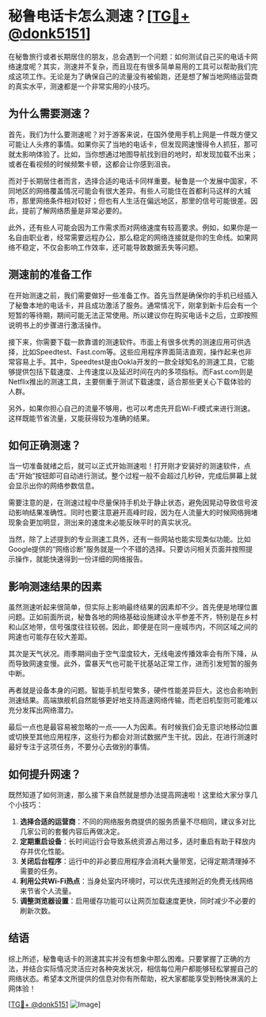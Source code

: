 # 秘鲁电话卡怎么测速？[[TG💪+ @donk5151](https://t.me/s/donk5151)]

在秘鲁旅行或者长期居住的朋友，总会遇到一个问题：如何测试自己买的电话卡网络速度呢？其实，测速并不复杂，而且现在有很多简单易用的工具可以帮助我们完成这项工作。无论是为了确保自己的流量没有被偷跑，还是想了解当地网络运营商的真实水平，测速都是一个非常实用的小技巧。

## 为什么需要测速？

首先，我们为什么要测速呢？对于游客来说，在国外使用手机上网是一件既方便又可能让人头疼的事情。如果你买了当地的电话卡，但发现网速慢得令人抓狂，那可就太影响体验了。比如，当你想通过地图导航找到目的地时，却发现加载不出来；或者在看视频的时候频繁卡顿，这都会让你感到沮丧。

而对于长期居住者而言，选择合适的电话卡同样重要。秘鲁是一个发展中国家，不同地区的网络覆盖情况可能会有很大差异。有些人可能住在首都利马这样的大城市，那里网络条件相对较好；但也有人生活在偏远地区，那里的信号可能很差。因此，提前了解网络质量是非常必要的。

此外，还有些人可能会因为工作需求而对网络速度有较高要求。例如，如果你是一名自由职业者，经常需要远程办公，那么稳定的网络连接就是你的生命线。如果网络不稳定，不仅会影响工作效率，还可能导致数据丢失等问题。

## 测速前的准备工作

在开始测速之前，我们需要做好一些准备工作。首先当然是确保你的手机已经插入了秘鲁本地的电话卡，并且成功激活了服务。通常情况下，刚拿到新卡后会有一个短暂的等待期，期间可能无法正常使用。所以建议你在购买电话卡之后，立即按照说明书上的步骤进行激活操作。

接下来，你需要下载一款靠谱的测速软件。市面上有很多优秀的测速应用可供选择，比如Speedtest、Fast.com等。这些应用程序界面简洁直观，操作起来也非常容易上手。其中，Speedtest是由Ookla开发的一款全球知名的测速工具，它能够提供包括下载速度、上传速度以及延迟时间在内的多项指标。而Fast.com则是Netflix推出的测速工具，主要侧重于测试下载速度，适合那些更关心下载体验的人群。

另外，如果你担心自己的流量不够用，也可以考虑先开启Wi-Fi模式来进行测速。这样既能节省流量，又能获得较为准确的结果。

## 如何正确测速？

当一切准备就绪之后，就可以正式开始测速啦！打开刚才安装好的测速软件，点击“开始”按钮即可自动进行测试。整个过程一般不会超过几秒钟，完成后屏幕上就会显示出你的网络参数信息。

需要注意的是，在测速过程中尽量保持手机处于静止状态，避免因晃动导致信号波动影响结果准确性。同时也要注意避开高峰时段，因为在人流量大的时候网络拥堵现象会更加明显，测出来的速度未必能反映平时的真实状况。

当然，除了上述提到的专业测速工具外，还有一些网站也能实现类似功能。比如Google提供的“网络诊断”服务就是一个不错的选择。只要访问相关页面并按照提示操作，就能快速得到一份详细的网络报告。

## 影响测速结果的因素

虽然测速听起来很简单，但实际上影响最终结果的因素却不少。首先便是地理位置问题。正如前面所说，秘鲁各地的网络基础设施建设水平参差不齐，特别是在乡村和山区地带，信号强度往往较弱。因此，即便是在同一座城市内，不同区域之间的网速也可能存在较大差距。

其次是天气状况。雨季期间由于空气湿度较大，无线电波传播效率会有所下降，从而导致网速变慢。此外，雷暴天气也可能干扰基站正常工作，进而引发短暂的服务中断。

再者就是设备本身的问题。智能手机型号繁多，硬件性能差异巨大，这也会影响到测速结果。高端旗舰机自然能够更好地支持高速网络传输，而老旧机型则可能难以充分发挥出网络潜力。

最后一点也是最容易被忽略的一点——人为因素。有时候我们会无意识地移动位置或切换至其他应用程序，这些行为都会对测试数据产生干扰。因此，在进行测速时最好专注于这项任务，不要分心去做别的事情。

## 如何提升网速？

既然知道了如何测速，那么接下来自然就是想办法提高网速啦！这里给大家分享几个小技巧：

1. **选择合适的运营商**：不同的网络服务商提供的服务质量不尽相同，建议多对比几家公司的套餐内容后再做决定。
2. **定期重启设备**：长时间运行会导致系统资源占用过多，适时重启有助于释放内存并优化性能。
3. **关闭后台程序**：运行中的非必要应用程序会消耗大量带宽，记得定期清理掉不需要的任务。
4. **利用公共Wi-Fi热点**：当身处室内环境时，可以优先连接附近的免费无线网络来节省个人流量。
5. **调整浏览器设置**：启用缓存功能可以让网页加载速度更快，同时减少不必要的刷新次数。

## 结语

综上所述，秘鲁电话卡的测速其实并没有想象中那么困难。只要掌握了正确的方法，并结合实际情况灵活应对各种突发状况，相信每位用户都能够轻松掌握自己的网络状态。希望本文所提供的信息对你有所帮助，祝大家都能享受到畅快淋漓的上网体验！

[[TG💪+ @donk5151](https://t.me/s/donk5151) ![Image](https://i.postimg.cc/rwNCRYN7/Snipaste-2025-04-30-17-27-05.png)]